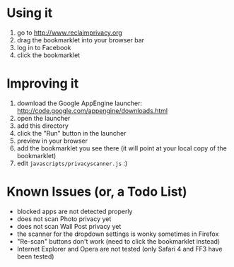 Using it
========

1. go to http://www.reclaimprivacy.org
2. drag the bookmarklet into your browser bar
3. log in to Facebook
4. click the bookmarklet

Improving it
============

1. download the Google AppEngine launcher: http://code.google.com/appengine/downloads.html
2. open the launcher
3. add this directory
4. click the "Run" button in the launcher
5. preview in your browser
6. add the bookmarklet you see there (it will point at your local copy of the bookmarklet)
7. edit `javascripts/privacyscanner.js` :)


Known Issues (or, a Todo List)
==============================

- blocked apps are not detected properly
- does not scan Photo privacy yet
- does not scan Wall Post privacy yet
- the scanner for the dropdown settings is wonky sometimes in Firefox
- "Re-scan" buttons don't work (need to click the bookmarklet instead)
- Internet Explorer and Opera are not tested (only Safari 4 and FF3 have been tested)
